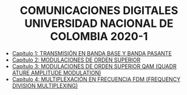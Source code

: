 # <CENTER> COMUNICACIONES DIGITALES <CENTER>UNIVERSIDAD NACIONAL DE COLOMBIA 2020-1


* [Capítulo 1: TRANSMISIÓN EN BANDA BASE Y BANDA PASANTE](Capitulo_1.ipynb)
* [Capítulo 2: MODULACIONES DE ORDEN SUPERIOR](Capitulo_2.ipynb)
* [Capítulo 3: MODULACIONES DE ORDEN SUPERIOR QAM (QUADR ATURE AMPLITUDE MODULATION)](Capitulo_3.ipynb)
* [Capítulo 4: MULTIPLEXACIÓN EN FRECUENCIA FDM (FREQUENCY DIVISION MULTIPLEXING)](Capitulo_4.ipynb)

```python

```
